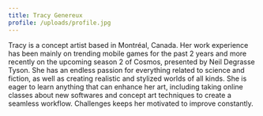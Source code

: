 ```yaml
---
title: Tracy Genereux
profile: /uploads/profile.jpg
---
```

Tracy is a concept artist based in Montréal, Canada. Her work experience has been mainly on trending mobile games for the past 2 years and more recently on the upcoming season 2 of Cosmos, presented by Neil Degrasse Tyson. She has an endless passion for everything related to science and fiction, as well as creating realistic and stylized worlds of all kinds. She is eager to learn anything that can enhance her art, including taking online classes about new softwares and concept art techniques to create a seamless workflow. Challenges keeps her motivated to improve constantly.

